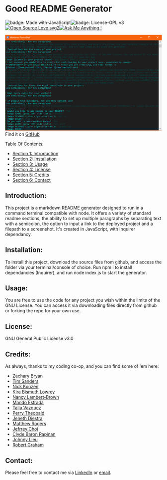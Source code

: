 # Good README Generator

![badge: Made with-JavaScript](https://img.shields.io/badge/Made%20with-JavaScript-1f425f)![badge: License-GPL v3](https://img.shields.io/badge/License-GPL%20v3-blue)[![Open Source Love svg2](https://badges.frapsoft.com/os/v2/open-source.svg?v=103)](https://github.com/ellerbrock/open-source-badges/)[![Ask Me Anything !](https://img.shields.io/badge/Ask%20me-anything-1abc00.svg)](https://GitHub.com/rebgrasshopper/)

![screenshot of Good README Generator](./assets/images/screenshot.png)
Find it on [GitHub](www.github.com/rebgrasshopper/goodREADMEgenerator)


Table Of Contents:

- [Section 1: Introduction](#introduction)
- [Section 2: Installation](#installation)
- [Section 3: Usage](#usage)
- [Section 4: License](#license)
- [Section 5: Credits](#credits)
- [Section 6: Contact](#contact)

## Introduction:

This project is a markdown README generator designed to run in a command terminal compatible with node. It offers a variety of standard readme sections, the ability to set up multiple paragraphs by separating text with a semicolon, the option to input a link to the deployed project and a filepath to a screenshot. It's created in JavaScript, with Inquirer dependancy.

## Installation:

To install this project, download the source files from github, and access the folder via your terminal/console of choice. Run npm i to install dependancies (Inquirer), and run node index.js to start the generator.

## Usage:

You are free to use the code for any project you wish within the limits of the GNU License. You can access it via downloading files directly from github or forking the repo for your own use.

## License:

GNU General Public License v3.0

## Credits:

As always, thanks to my coding co-op, and you can find some of 'em here:

- [Zachary Bryan](https://github.com/zacharybryan)
- [Tim Sanders](https://github.com/tbsanders5)
- [Nick Konzen](https://github.com/NTKonzen)
- [Kira Bismuth Lowrey](https://github.com/KILowrey)
- [Nancy Lambert-Brown](https://github.com/n-lambert)
- [Mando Estrada](https://github.com/Mando619)
- [Talia Vazquez](https://github.com/taliavazquez)
- [Perry Theobald](https://github.com/perrytjr)
- [Jeneth Diestra](https://github.com/jen6one9)
- [Matthew Rogers](https://github.com/Rogers-Development-Services)
- [Jefrrey Choi](https://github.com/jepoy92)
- [Clyde Baron Rapinan](https://github.com/clydebaron2000)
- [Johnny Lieu](https://github.com/johnnylieu)
- [Robert Graham](https://github.com/Robmgraham)

## Contact:

Please feel free to contact me via [LinkedIn](https://www.linkedin.com/in/plover-brown-37b6981a5/) or [email](plover.brown@gmail.com).

